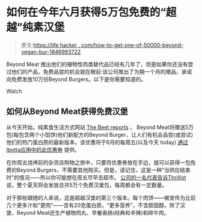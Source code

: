 # 如何在今年六月获得5万包免费的“超越”纯素汉堡

> 原文:[https://life hacker . com/how-to-get-one-of-50000-beyond-vegan-bur-1846993722](https://lifehacker.com/how-to-get-one-of-50-000-free-packs-of-beyond-vegan-bur-1846993722)

Beyond Meat 推出他们的植物性肉类替代品已经有几年了，但是如果你还没有尝过他们的产品，免费品尝的机会就在眼前:该公司推出了为期一个月的赠品，承诺向免费发放10万份Beyond Burgers。以下是你需要知道的。

Watch

## 如何从Beyond Meat获得免费汉堡

从今天开始，纯素食生活方式网站 [The Beet reports](https://thebeet.com/beyond-meat-is-giving-away-100000-burgers-heres-how-to-get-yours/) ， Beyond Meat将赠送5万包(每包含两个小馅饼)他们新配方的Beyond Burger，让人们有机会品尝(或尝试)他们的热门蛋白质的最新版本。该优惠将于6月的每周五(以及今天 today) [通过Ibotta应用中的此优惠券](https://ibotta.com/rebates?q=BeyondMeatBurgerFAO21) 提供。

在你周五烧烤前的杂货店购物之旅中，只要将优惠券放在手边，就可以获得一包免费的Beyond Burgers，不需要其他购买。但是，请记住，这是一种“当供应结束时”的情况——所以你可能想在周五尽早去超市。 [公司的一名代表告诉Thrillist](https://www.thrillist.com/news/nation/beyond-burger-free-ibotta-2021) 说，整个夏天将会发放总共5万个免费汉堡包，每周都会有一定数量。

对于那些跟随的人来说，这是超越汉堡的第三个版本。每个肉饼——被宣传为比前几个更多汁和“更肉”——含有20克蛋白质，“更多营养”，不含胆固醇。除了汉堡，Beyond Meat还生产植物肉丸、早餐香肠(经典和辛辣)和碎牛肉。